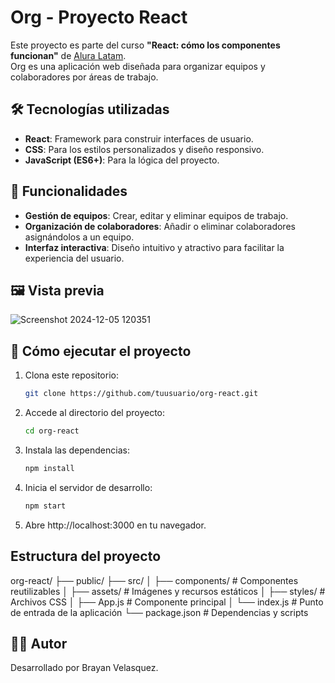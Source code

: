 # Org - Proyecto React  
Este proyecto es parte del curso **"React: cómo los componentes funcionan"** de [Alura Latam](https://www.aluracursos.com/).  
Org es una aplicación web diseñada para organizar equipos y colaboradores por áreas de trabajo.  

## 🛠️ Tecnologías utilizadas  
- **React**: Framework para construir interfaces de usuario.  
- **CSS**: Para los estilos personalizados y diseño responsivo.  
- **JavaScript (ES6+)**: Para la lógica del proyecto.  

## 🎯 Funcionalidades  
- **Gestión de equipos**: Crear, editar y eliminar equipos de trabajo.  
- **Organización de colaboradores**: Añadir o eliminar colaboradores asignándolos a un equipo.  
- **Interfaz interactiva**: Diseño intuitivo y atractivo para facilitar la experiencia del usuario.  

## 🖼️ Vista previa  

 ![Screenshot 2024-12-05 120351](https://github.com/user-attachments/assets/ff66ecfa-dbfe-4b43-bf54-c77788d0b1aa)

## 🚀 Cómo ejecutar el proyecto  
1. Clona este repositorio:  
   ```bash
   git clone https://github.com/tuusuario/org-react.git
2. Accede al directorio del proyecto:  
   ```bash
   cd org-react
3. Instala las dependencias: 
   ```bash
   npm install

4. Inicia el servidor de desarrollo:  
   ```bash
   npm start

5. Abre http://localhost:3000 en tu navegador.
   
## Estructura del proyecto

org-react/
├── public/
├── src/
│   ├── components/       # Componentes reutilizables
│   ├── assets/           # Imágenes y recursos estáticos
│   ├── styles/           # Archivos CSS
│   ├── App.js            # Componente principal
│   └── index.js          # Punto de entrada de la aplicación
└── package.json          # Dependencias y scripts

## 🧑‍💻 Autor
Desarrollado por Brayan Velasquez.

